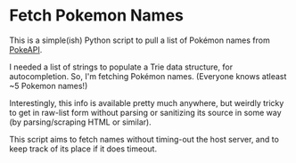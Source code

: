# Fetch Pokemon Names

This is a simple(ish) Python script to pull a list of Pokémon names from [PokeAPI](https://pokeapi.co/).

I needed a list of strings to populate a Trie data structure, for autocompletion. So, I'm fetching Pokémon names. (Everyone knows atleast ~5 Pokemon names!)

Interestingly, this info is available pretty much anywhere, but weirdly tricky to get in raw-list form without parsing or sanitizing its source in some way (by parsing/scraping HTML or similar).

This script aims to fetch names without timing-out the host server, and to keep track of its place if it does timeout.